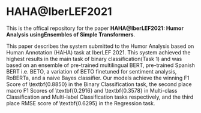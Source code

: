 # HAHA@IberLEF2021

This is the offical repository for the paper **HAHA@IberLEF2021: Humor Analysis usingEnsembles of Simple Transformers**.

This paper describes the system submitted to the Humor Analysis based on Human Annotation (HAHA) task at IberLEF 2021. This system achieved the highest results in the main task of binary classification(Task 1) and was based on an ensemble of pre-trained multilingual BERT, pre-trained Spanish BERT i.e. BETO, a variation of BETO finetuned for sentiment analysis, RoBERTa, and a naive Bayes classifier. Our models achieve the winning F1 Score of \textbf{0.8850} in the Binary Classification task, the second place macro F1 Scores of \textbf{0.2916} and \textbf{0.3578} in Multi-class Classification and Multi-label Classification tasks respectively, and the third place RMSE score of \textbf{0.6295} in the Regression task. 
